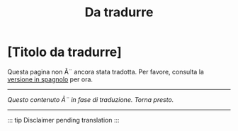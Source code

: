 ﻿---
title: [Da tradurre]
---

<!-- TODO: translation missing - Italian version -->

# [Titolo da tradurre]

Questa pagina non Ã¨ ancora stata tradotta. Per favore, consulta la [versione in spagnolo](/es/mitos-juventud) per ora.

---

*Questo contenuto Ã¨ in fase di traduzione. Torna presto.*

---

::: tip
Disclaimer pending translation
:::
